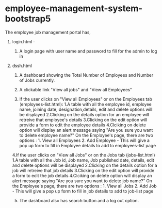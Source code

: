 # employee-management-system-bootstrap5

The employee job management portal has,

1. login.html -

    1. A login page with user name and password to fill for the admin to log in

2. dssh.html
    1. A dashboard showing the Total Number of Employees and Number of Jobs currently.
    
    3. A clickable link "View all jobs" and "View all Employees"
    
    5. If the user clicks on "View all Employees" or on the Employees tab (employees-list.html):
            1.A table with all the employee id, employee name, joining date, designation,details, edit and delete options will be displayed
            2.Clicking on the details option for an employee will retreive that employee's details
            3.Clicking on the edit option will provide a form to edit the employee details
            4.Clciking on delete option will display an alert message saying "Are you sure you want to delete employee  name?"
       On the Employee's page, there are two options :
            1. View all Employees
            2. Add Employee - This will give a pop up form to fill in Employee details to add to employees-list page
            
     4.If the user clicks on "View all Jobs" or on the Jobs tab (jobs-list.html)
            1.A table with all the Job id, Job name, Job published date, details, edit and delete options will be displayed
            2.Clicking on the details option for a job will retreive that job details
            3.Clicking on the edit option will provide a form to edit the job details
            4.Clciking on delete option will display an alert message saying "Are you sure you want to delete job  name?"
       On the Employee's page, there are two options :
            1. View all Jobs
            2. Add Job - This will give a pop up form to fill in job details to add to job-list page
           
     5. The dashboard also has search button and a log out option.
      
